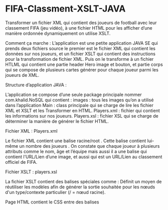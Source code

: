 # FIFA-Classment-XSLT-JAVA
Transformer un fichier XML qui contient des joueurs de football avec leur classement FIFA (jeu vidéo), à une fichier HTML pour les afficher d’une manière ordonnée dynamiquement on utilise XSLT.

Comment ça marche : 
L’application est une petite application JAVA SE qui prends deux fichiers source le premier est le fichier XML qui contient les données sur nos joueurs, et un fichier XSLT qui contient des instructions pour la transformation de fichier XML. Puis on le transforme à un fichier HTLML qui contient une partie header Hero image et bouton, et partie corps qui se compose de plusieurs cartes générer pour chaque joueur parmi les joueurs de XML.


Structure d’application JAVA :
 	
L’application se compose d’une seule package principale nommer com.khalid.NoSQL qui contient :
images : tous les images qu’on a utilisé dans l’application
Main : class principale qui se charge de lire les fichier XML et XSLT et les Transformer en HTML.
Players.xml : fichier qui contient les informations sur nos joueurs.
Players.xsl : fichier XSL qui se charge de déterminer la manière de générer le fichier HTML.






Fichier XML : Players.xml

Le fichier XML contient une balise racine/root <Players>. Cette balise contient lui-même un nombre des joueurs <Player>. On constate que chaque joueur à plusieurs attributs comme le nom, âge et l’équipe mais aussi il a une balise <Picture> qui contient l’URL/Lien d’une image, et aussi <stats> qui est un URL/Lien au classement officiel de FIFA.


Fichier XSLT : players.xsl
 	

La fichier XSLT contient des balises spéciales comme : 
<xsl :template match= />
Définit un moyen de réutiliser les modèles afin de générer la sortie souhaitée pour les nœuds d'un type/contexte particulier (/ = nœud racine).

Page HTML contient le CSS entre des balises <Style>.


Les balises XSLT utilisé : 
<xsl:for-each select="Players/Player"> : la balise boucle, pour chaque joueur parmi l’ensemble des joueurs.
<xsl:sort select="rank"/> : la balise qui se charge de trier les joueurs selon un attribut qui le rank ou la classe.
<xsl:value-of select="picture"/> : la balise qui se charge de récupérer les informations depuis XML.
Fichier Main : 
 

Le fichier Main.java contient une classe qui se compose deux fonctions :
Main : fonction principale d’application. Point de départ d’application
converXMLToHtml : fonction de transformations de fichier XML source à un fichier HTML à travers fichier XSLT.
Page HTML :











La page consiste d’une partie HERO avec une image et un Button vers le site official de classement, et des cartes des joueur. Chaque carte se compose de deux faces. Le front est l’image des joueurs et le classement, l’arrière contient des informations et le lien vers le classement et quelque informations détaillés sure les joueurs.
